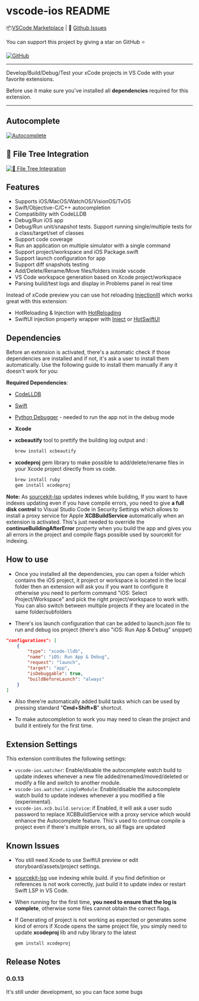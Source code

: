 # vscode-ios README

📦[VSCode Marketplace](https://marketplace.visualstudio.com/items?itemName=FirePlusTeam.vscode-ios) | 🐞
[Github Issues](https://github.com/fireplusteam/ios_vs_code/issues)

You can support this project by giving a star on GitHub ⭐️

[![GitHub](https://img.shields.io/github/stars/fireplusteam/ios_vs_code?style=social)](https://github.com/fireplusteam/ios_vs_code)

<hr/>
Develop/Build/Debug/Test your xCode projects in VS Code with your favorite extensions.

Before use it make sure you've installed all **dependencies** required for this extension.

<hr/>

## Autocomplete

[![Autocomplete](https://img.youtube.com/vi/0dXQGY0IIEA/0.jpg)](https://youtu.be/0dXQGY0IIEA)

## 🌳 File Tree Integration

[![🌳 File Tree Integration](https://img.youtube.com/vi/3C-abUZGkgE/0.jpg)](https://youtu.be/3C-abUZGkgE)

## Features

- Supports iOS/MacOS/WatchOS/VisionOS/TvOS
- Swift/Objective-C/C++ autocompletion
- Compatibility with CodeLLDB
- Debug/Run iOS app
- Debug/Run unit/snapshot tests. Support running single/multiple tests for a class/target/set of classes
- Support code coverage
- Run an application on multiple simulator with a single command
- Support project/workspace and iOS Package.swift
- Support launch configuration for app
- Support diff snapshots testing
- Add/Delete/Rename/Move files/folders inside vscode
- VS Code workspace generation based on Xcode project/workspace
- Parsing build/test logs and display in Problems panel in real time

Instead of xCode preview you can use hot reloading [InjectionIII](https://github.com/johnno1962/InjectionIII) which works great with this extension:

- HotReloading & Injection with [HotReloading](https://github.com/johnno1962/HotReloading)
- SwiftUI injection property wrapper with [Inject](https://github.com/krzysztofzablocki/Inject) or [HotSwiftUI](https://github.com/johnno1962/HotSwiftUI)

## Dependencies

Before an extension is activated, there's a automatic check if those dependencies are installed and if not, it's ask a user to install them automatically.
Use the following guide to install them manually if any it doesn't work for you:

**Required Dependencies**:

- [CodeLLDB](https://marketplace.visualstudio.com/items?itemName=vadimcn.vscode-lldb)
- [Swift](https://marketplace.visualstudio.com/items?itemName=sswg.swift-lang)
- [Python Debugger](https://marketplace.visualstudio.com/items?itemName=ms-python.debugpy) - needed to run the app not in the debug mode
- **Xcode**

- **xcbeautify** tool to prettify the building log output and :

  ```bash
  brew install xcbeautify
  ```

- **xcodeproj** gem library to make possible to add/delete/rename files in your Xcode project directly from vs code.

  ```bash
  brew install ruby
  gem install xcodeproj
  ```

**Note:**
As [sourcekit-lsp](https://github.com/apple/sourcekit-lsp) updates indexes while building, If you want to have indexes updating even if you have compile errors, you need to give **a full disk control** to Visual Studio Code in Security Settings which allows to install a proxy service for Apple **XCBBuildService** automatically when an extension is activated.
This's just needed to override the **continueBuildingAfterError** property when you build the app and gives you all errors in the project and compile flags possible used by sourcekit for indexing.

## How to use

- Once you installed all the dependencies, you can open a folder which contains the iOS project, it project or workspace is located in the local folder then an extension will ask you if you want to configure it otherwise you need to perform command "iOS: Select Project/Workspace" and pick the right project/workspace to work with. You can also switch between multiple projects if they are located in the same folder/subfolders

- There's ios launch configuration that can be added to launch.json file to run and debug ios project (there's also "iOS: Run App & Debug" snippet)

```json
"configurations": [
    {
        "type": "xcode-lldb",
        "name": "iOS: Run App & Debug",
        "request": "launch",
        "target": "app",
        "isDebuggable": true,
        "buildBeforeLaunch": "always"
    }
]
```

- Also there're automatically added build tasks which can be used by pressing standard "**Cmd+Shift+B**" shortcut.

- To make autocompletion to work you may need to clean the project and build it entirely for the first time.

## Extension Settings

This extension contributes the following settings:

- `vscode-ios.watcher`: Enable/disable the autocomplete watch build to update indexes whenever a new file added/renamed/moved/deleted or modify a file and switch to another module.
- `vscode-ios.watcher.singleModule`: Enable/disable the autocomplete watch build to update indexes whenever a you modified a file (experimental).
- `vscode-ios.xcb.build.service`: if Enabled, it will ask a user sudo password to replace XCBBuildService with a proxy service which would enhance the Autocomplete feature. This's used to continue compile a project even if there's multiple errors, so all flags are updated

## Known Issues

- You still need Xcode to use SwiftUI preview or edit storyboard/assets/project settings.
- [sourcekit-lsp](https://github.com/apple/sourcekit-lsp) use indexing while build. if you find definition or references is not work correctly, just build it to update index or restart Swift LSP in VS Code.
- When running for the first time, **you need to ensure that the log is complete**, otherwise some files cannot obtain the correct flags.
- If Generating of project is not working as expected or generates some kind of errors if Xcode opens the same project file, you simply need to update **xcodeproj** lib and ruby library to the latest

  ```bash
  gem install xcodeproj
  ```

## Release Notes

### 0.0.13

It's still under development, so you can face some bugs
